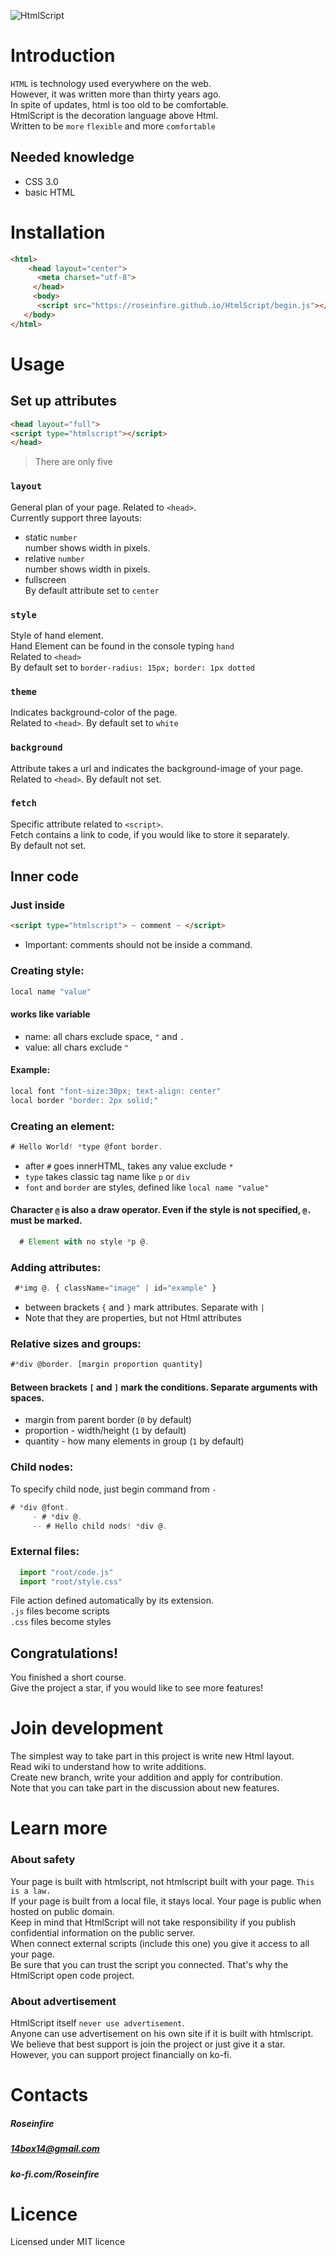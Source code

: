 ![HtmlScript](https://raw.githubusercontent.com/Roseinfire/HtmlScript/main/Icon(500x500).png)
# Introduction
`HTML` is technology used everywhere on the web. <br>
However, it was written more than thirty years ago. <br>
In spite of updates, html is too old to be comfortable. <br>
HtmlScript is the decoration language above Html. <br>
Written to be `more` `flexible` and more `comfortable`

## Needed knowledge
* CSS 3.0
* basic HTML
  
# Installation
```HTML
<html>
    <head layout="center">
      <meta charset="utf-8">
     </head>
     <body>
      <script src="https://roseinfire.github.io/HtmlScript/begin.js"></script>
   </body>
</html>
```

 
# Usage
## Set up attributes
```HTML
<head layout="full">
<script type="htmlscript"></script>
</head>
```
> There are only five
### `layout`
General plan of your page. Related to `<head>`.<br>
Currently support three layouts:
* static `number`<br>
number shows width in pixels.
* relative `number` <br>
number shows width in pixels.
* fullscreen <br>
By default attribute set to `center`
### `style`
Style of hand element.<br>
Hand Element can be found in the console typing `hand` <br>
Related to `<head>` <br>
By default set to `border-radius: 15px; border: 1px dotted`
### `theme` 
Indicates background-color of the page.<br>
Related to `<head>`. By default set to `white`
### `background`
Attribute takes a url and indicates the background-image of your page. <br>
Related to `<head>`. By default not set.
### `fetch`
Specific attribute related to `<script>`. <br>
Fetch contains a link to code, if you would like to store it separately.<br>
By default not set.

## Inner code
### Just inside
```HTML
<script type="htmlscript"> ~ comment ~ </script>
```
* Important: comments should not be inside a command.
### Creating style:
```javascript
local name "value"
```
#### works like variable
*  name: all chars exclude space, `"` and `.`
*  value: all chars exclude `"`
#### Example:
```javascript
local font "font-size:30px; text-align: center"
local border "border: 2px solid;"
```
### Creating an element:
```javascript
# Hello World! *type @font border.
```
* after `#` goes innerHTML, takes any value exclude `*`
* `type` takes classic tag name like `p` or `div`
* `font` and `border` are styles, defined like `local name "value"`

#### Character `@` is also a draw operator. Even if the style is not specified, `@.` must be marked.
```javascript
  # Element with no style *p @.
```
### Adding attributes:
```javascript
 #*img @. { className="image" | id="example" }
```
* between brackets `{` and `}` mark attributes. Separate with `|`
* Note that they are properties, but not Html attributes
### Relative sizes and groups:
```javascript
#*div @border. [margin proportion quantity]
```
#### Between brackets `[` and `]` mark the conditions. Separate arguments with spaces.
* margin from parent border (`0` by default)
* proportion - width/height (`1` by default)
* quantity - how many elements in group (`1` by default)
### Child nodes:
To specify child node, just begin command from `-`
```javascript
# *div @font.
     - # *div @.
     -- # Hello child nods! *div @.
```
### External files:
```javascript
  import "root/code.js"
  import "root/style.css"
```
File action defined automatically by its extension. <br>
`.js` files become scripts <br>
`.css` files become styles <br>
## Congratulations! 
You finished a short course. <br>
Give the project a star, if you would like to see more features!
# Join development
The simplest way to take part in this project is write new Html layout.<br>
Read wiki to understand how to write additions. <br>
Create new branch, write your addition and apply for contribution.<br>
Note that you can take part in the discussion about new features. <br>


# Learn more
### About safety
Your page is built with htmlscript, not htmlscript built with your page. `This is a law.` <br>
If your page is built from a local file, it stays local. Your page is public when hosted on public domain.<br>
Keep in mind that HtmlScript will not take responsibility if you publish confidential information on the public server.<br>
When connect external scripts (include this one) you give it access to all your page.<br>
Be sure that you can trust the script you connected. That's why the HtmlScript open code project. <br>
  
### About advertisement
HtmlScript itself `never use advertisement`. <br>
Anyone can use advertisement on his own site if it is built with htmlscript. <br>
We believe that best support is join the project or just give it a star. <br>
However, you can support project financially on ko-fi. <br>

# Contacts
##### Roseinfire
##### 14box14@gmail.com
##### ko-fi.com/Roseinfire


# Licence
Licensed under MIT licence
